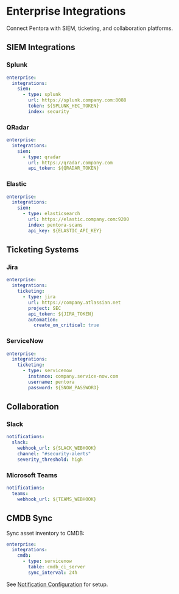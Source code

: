# Enterprise Integrations

Connect Pentora with SIEM, ticketing, and collaboration platforms.

## SIEM Integrations

### Splunk
```yaml
enterprise:
  integrations:
    siem:
      - type: splunk
        url: https://splunk.company.com:8088
        token: ${SPLUNK_HEC_TOKEN}
        index: security
```

### QRadar
```yaml
enterprise:
  integrations:
    siem:
      - type: qradar
        url: https://qradar.company.com
        api_token: ${QRADAR_TOKEN}
```

### Elastic
```yaml
enterprise:
  integrations:
    siem:
      - type: elasticsearch
        url: https://elastic.company.com:9200
        index: pentora-scans
        api_key: ${ELASTIC_API_KEY}
```

## Ticketing Systems

### Jira
```yaml
enterprise:
  integrations:
    ticketing:
      - type: jira
        url: https://company.atlassian.net
        project: SEC
        api_token: ${JIRA_TOKEN}
        automation:
          create_on_critical: true
```

### ServiceNow
```yaml
enterprise:
  integrations:
    ticketing:
      - type: servicenow
        instance: company.service-now.com
        username: pentora
        password: ${SNOW_PASSWORD}
```

## Collaboration

### Slack
```yaml
notifications:
  slack:
    webhook_url: ${SLACK_WEBHOOK}
    channel: "#security-alerts"
    severity_threshold: high
```

### Microsoft Teams
```yaml
notifications:
  teams:
    webhook_url: ${TEAMS_WEBHOOK}
```

## CMDB Sync

Sync asset inventory to CMDB:
```yaml
enterprise:
  integrations:
    cmdb:
      - type: servicenow
        table: cmdb_ci_server
        sync_interval: 24h
```

See [Notification Configuration](/configuration/overview) for setup.
